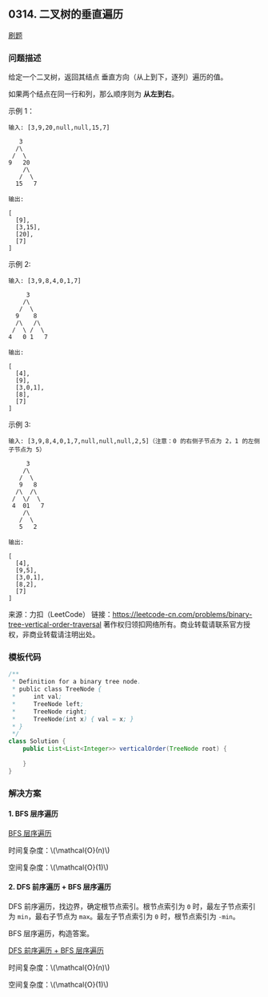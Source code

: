<script src="https://cdn.bootcss.com/mathjax/2.7.7/MathJax.js?config=TeX-AMS-MML_HTMLorMML"></script>

## 0314. 二叉树的垂直遍历

[刷题](qu0314/solu/Solution.java)

### 问题描述

给定一个二叉树，返回其结点 垂直方向（从上到下，逐列）遍历的值。

如果两个结点在同一行和列，那么顺序则为 **从左到右**。

示例 1：

```
输入: [3,9,20,null,null,15,7]

   3
  /\
 /  \
9   20
    /\
   /  \
  15   7 

输出:

[
  [9],
  [3,15],
  [20],
  [7]
]
```

示例 2:

```
输入: [3,9,8,4,0,1,7]

     3
    /\
   /  \
  9    8
  /\   /\
 /  \ /  \
4   0 1   7 

输出:

[
  [4],
  [9],
  [3,0,1],
  [8],
  [7]
]
```

示例 3:

```
输入: [3,9,8,4,0,1,7,null,null,null,2,5]（注意：0 的右侧子节点为 2，1 的左侧子节点为 5）

     3
    /\
   /  \
   9   8
  /\  /\
 /  \/  \
 4  01   7
    /\
   /  \
   5   2

输出:

[
  [4],
  [9,5],
  [3,0,1],
  [8,2],
  [7]
]
```

来源：力扣（LeetCode）
链接：https://leetcode-cn.com/problems/binary-tree-vertical-order-traversal
著作权归领扣网络所有。商业转载请联系官方授权，非商业转载请注明出处。

### 模板代码

``` java
/**
 * Definition for a binary tree node.
 * public class TreeNode {
 *     int val;
 *     TreeNode left;
 *     TreeNode right;
 *     TreeNode(int x) { val = x; }
 * }
 */
class Solution {
    public List<List<Integer>> verticalOrder(TreeNode root) {
        
    }
}
```

### 解决方案

#### 1. BFS 层序遍历

[BFS 层序遍历](qu0314/solu1/Solution.java)

时间复杂度：\\(\mathcal{O}(n)\\)

空间复杂度：\\(\mathcal{O}(1)\\)

#### 2. DFS 前序遍历 + BFS 层序遍历

DFS 前序遍历，找边界，确定根节点索引。根节点索引为 `0` 时，最左子节点索引为 `min`，最右子节点为 `max`。最左子节点索引为 `0` 时，根节点索引为 `-min`。

BFS 层序遍历，构造答案。

[DFS 前序遍历 + BFS 层序遍历](qu0314/solu2/Solution.java)

时间复杂度：\\(\mathcal{O}(n)\\)

空间复杂度：\\(\mathcal{O}(1)\\)
